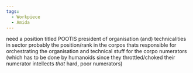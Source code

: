 ```yaml
---
tags:
  - Workpiece
  - Amida
---
```

need a position titled POOTIS 
president of organisation (and) technicalities in sector
probably the position/rank in the corpos thats responsible for orchestrating the organisation and technical stuff for the corpo numerators (which has to be done by humanoids since they throttled/choked their numerator intellects *that* hard, poor numerators)